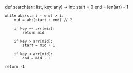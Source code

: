 def search(arr: list, key: any) -> int:
    start = 0
    end = len(arr) - 1

    while abs(start - end) > 1:
        mid = abs(start + end) // 2

        if key == arr[mid]:
            return mid

        if key > arr[mid]:
            start = mid + 1

        if key < arr[mid]:
            end = mid - 1

    return -1
